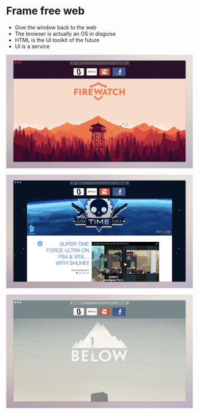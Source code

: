 # Frame free web

- Give the window back to the web
- The browser is actually an OS in disguise
- HTML is the UI toolkit of the future
- UI is a service

![image-20200201155532694](image-20200201155532694.png)

![image-20200201155553178](image-20200201155553178.png)

![image-20200201155600892](image-20200201155600892.png)

